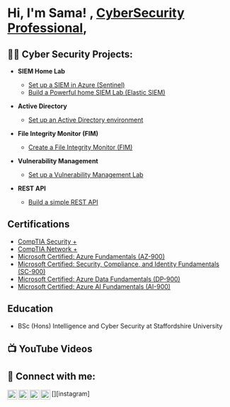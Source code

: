 <h1>Hi, I'm Sama! , <a href="https://www.linkedin.com/in/sama-n-798a5487/)">CyberSecurity Professional</a>, 

<h2>👨‍💻 Cyber Security Projects:</h2>


- <b> SIEM Home Lab </b>
  - [Set up a SIEM in Azure (Sentinel)](https://github.com/sama-ndongong/lab)
  - [Build a Powerful home SIEM Lab (Elastic SIEM)](https://github.com/sama-ndongong/lab)
  
- <b> Active Directory </b>
  - [Set up an Active Directory environment](https://github.com/sama-ndongong/lab)
    
- <b> File Integrity Monitor (FIM) </b>
  - [Create a File Integrity Monitor (FIM)](https://github.com/sama-ndongong/lab)
    
- <b> Vulnerability Management </b>
  - [Set up a Vulnerability Management Lab](https://github.com/sama-ndongong/lab)
 
- <b> REST API </b>
  - [Build a simple REST API](https://github.com/sama-ndongong/lab)
 

<h2> Certifications </h2>

- [CompTIA Security +](https://www.credly.com/earner/earned/badge/b717def2-b202-45dc-9a8f-53783ceb03e4)
- [CompTIA Network +](https://www.credly.com/earner/earned/badge/54705dd0-cec9-4e5a-a2be-0c5646c1cf82)
- [Microsoft Certified: Azure Fundamentals (AZ-900)](https://www.credly.com/earner/earned/badge/82930100-5acd-45f2-a874-e5a0760bfc65)
- [Microsoft Certified: Security, Compliance, and Identity Fundamentals (SC-900)](https://www.credly.com/earner/earned/badge/04842f93-773c-4e47-87f8-a7efb03a0740)
- [Microsoft Certified: Azure Data Fundamentals (DP-900)](https://www.credly.com/earner/earned/badge/27443a8a-d3fa-4f08-9a92-208330dd9b03)
- [Microsoft Certified: Azure AI Fundamentals (AI-900)](https://www.credly.com/earner/earned/badge/48a00191-d798-49b4-a9ac-da74b7fc5666)

<h2> Education </h2>

- BSc (Hons) Intelligence and Cyber Security at Staffordshire University

  

<h2>📺 YouTube Videos</h2>



<h2> 🤳 Connect with me:</h2>

[<img align="left" alt="JoshMadakor | YouTube" width="22px" src="https://cdn.jsdelivr.net/npm/simple-icons@v3/icons/youtube.svg" />][youtube]
[<img align="left" alt="JoshMadakor | Twitter" width="22px" src="https://cdn.jsdelivr.net/npm/simple-icons@v3/icons/twitter.svg" />][twitter]
[<img align="left" alt="JoshMadakor | LinkedIn" width="22px" src="https://cdn.jsdelivr.net/npm/simple-icons@v3/icons/linkedin.svg" />][linkedin]
[<img align="left" alt="JoshMadakor | Instagram" width="22px" src="https://cdn.jsdelivr.net/npm/simple-icons@v3/icons/instagram.svg" />][instagram]

[twitter]: https://twitter.com/sama_ndg
[youtube]: https://www.youtube.com/channel/UC-Ln_4Toa6n8g3QZrH8Kpwg
[linkedin]: https://www.linkedin.com/in/sama-n-798a5487/

<!--
**sama-ndongong/sama-ndongong** is a ✨ _special_ ✨ repository because its `README.md` (this file) appears on your GitHub profile.

Here are some ideas to get you started:

- 🔭 I’m currently working on ...
- 🌱 I’m currently learning ...
- 👯 I’m looking to collaborate on ...
- 🤔 I’m looking for help with ...
- 💬 Ask me about ...
- 📫 How to reach me: ...
- 😄 Pronouns: ...
- ⚡ Fun fact: ...
-->
